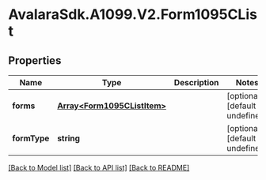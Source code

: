 # AvalaraSdk.A1099.V2.Form1095CList

## Properties

Name | Type | Description | Notes
------------ | ------------- | ------------- | -------------
**forms** | [**Array&lt;Form1095CListItem&gt;**](Form1095CListItem.md) |  | [optional] [default to undefined]
**formType** | **string** |  | [optional] [default to undefined]

[[Back to Model list]](../../../README.md#documentation-for-models) [[Back to API list]](../../../README.md#documentation-for-api-endpoints) [[Back to README]](../../../README.md)

